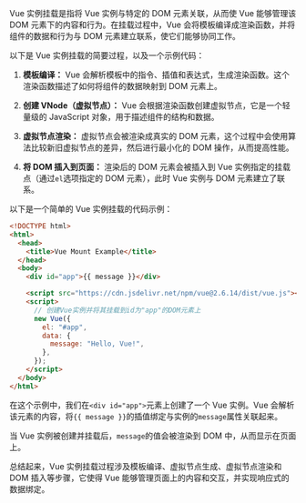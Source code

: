 Vue 实例挂载是指将 Vue 实例与特定的 DOM 元素关联，从而使 Vue 能够管理该 DOM 元素下的内容和行为。在挂载过程中，Vue 会将模板编译成渲染函数，并将组件的数据和行为与 DOM 元素建立联系，使它们能够协同工作。

以下是 Vue 实例挂载的简要过程，以及一个示例代码：

1. **模板编译：** Vue 会解析模板中的指令、插值和表达式，生成渲染函数。这个渲染函数描述了如何将组件的数据映射到 DOM 元素上。

2. **创建 VNode（虚拟节点）：** Vue 会根据渲染函数创建虚拟节点，它是一个轻量级的 JavaScript 对象，用于描述组件的结构和数据。

3. **虚拟节点渲染：** 虚拟节点会被渲染成真实的 DOM 元素，这个过程中会使用算法比较新旧虚拟节点的差异，然后进行最小化的 DOM 操作，从而提高性能。

4. **将 DOM 插入到页面：** 渲染后的 DOM 元素会被插入到 Vue 实例指定的挂载点（通过`el`选项指定的 DOM 元素），此时 Vue 实例与 DOM 元素建立了联系。

以下是一个简单的 Vue 实例挂载的代码示例：

```html
<!DOCTYPE html>
<html>
  <head>
    <title>Vue Mount Example</title>
  </head>
  <body>
    <div id="app">{{ message }}</div>

    <script src="https://cdn.jsdelivr.net/npm/vue@2.6.14/dist/vue.js"></script>
    <script>
      // 创建Vue实例并将其挂载到id为"app"的DOM元素上
      new Vue({
        el: "#app",
        data: {
          message: "Hello, Vue!",
        },
      });
    </script>
  </body>
</html>
```

在这个示例中，我们在`<div id="app">`元素上创建了一个 Vue 实例。Vue 会解析该元素的内容，将`{{ message }}`的插值绑定与实例的`message`属性关联起来。

当 Vue 实例被创建并挂载后，`message`的值会被渲染到 DOM 中，从而显示在页面上。

总结起来，Vue 实例挂载过程涉及模板编译、虚拟节点生成、虚拟节点渲染和 DOM 插入等步骤，它使得 Vue 能够管理页面上的内容和交互，并实现响应式的数据绑定。
